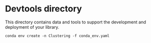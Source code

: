 # Devtools directory

This directory contains data and tools to support the development and deployment of your library.

```
conda env create -n Clustering -f conda_env.yaml
```

